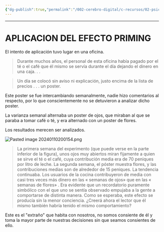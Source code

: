 ```yaml
---
{"dg-publish":true,"permalink":"/002-cerebro-digital/c-recursos/02-psicologia/a-libros/01-piensa-rapido-piensa-despacio/d2e-aplicacion-del-efecto-priming/"}
---
```


---
# APLICACION DEL EFECTO PRIMING

El intento de aplicación tuvo lugar en una oficina.

>Durante muchos años, el personal de esta oficina había pagado por el té o el café que él mismo se servía durante el día dejando el dinero en una caja. . .

> Un día se colocó sin aviso ni explicación, justo encima de la lista de precios . . . un poster.

Este poster se fue intercambiando semanalmente, nadie hizo comentarios al respecto, por lo que conscientemente no se detuvieron a analizar dicho poster.

La varianza semanal alternaba un poster de ojos, que miraban al que se paraba a tomar café o té, y era alternado con un poster de flores.

Los resultados merecen ser analizados.

![Pasted image 20240110200154.png](/img/user/img/user/900%20-%20ANEXO/Pasted%20image%2020240110200154.png)

> La primera semana del experimento (que puede verse en la parte inferior de la figura), unos ojos muy abiertos miran fijamente a quien se sirve el té o el café, cuya contribución media era de 70 peniques por litro de leche. La segunda semana, el póster muestra flores, y las contribuciones medias son de alrededor de 15 peniques. La tendencia continuaba. Los usuarios de la cocina contribuyeron de media con casi tres veces más dinero en las « semanas de ojos» que en las « semanas de flores» . Era evidente que un recordatorio puramente simbólico con el que uno se sentía observado empujaba a la gente a comportarse de distinta manera. Como se esperaba, este efecto se producía sin la menor conciencia. 
> ¿Creerá ahora el lector que él mismo también habría tenido el mismo comportamiento?

Este es el "extraño" que habita con nosotros, no somos consiente de él y toma la mayor parte de nuestras decisiones sin que seamos consientes de ello.